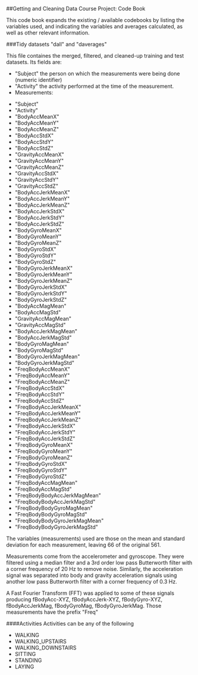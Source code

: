 ##Getting and Cleaning Data Course Project: Code Book

This code book expands the existing / available codebooks by listing the variables used, and indicating the variables and averages calculated, as well as other relevant information. 


###Tidy datasets "dall" and "daverages"

This file containes the merged, filtered, and cleaned-up training and test datasets. Its fields are:

* "Subject" the person on which the measurements were being done (numeric identifier)
* "Activity" the activity performed at the time of the measurement.
* Measurements: 

- "Subject"                     
- "Activity"                    
- "BodyAccMeanX"                
- "BodyAccMeanY"               
- "BodyAccMeanZ"                
- "BodyAccStdX"                 
- "BodyAccStdY"                 
- "BodyAccStdZ"                
- "GravityAccMeanX"             
- "GravityAccMeanY"             
- "GravityAccMeanZ"             
- "GravityAccStdX"             
- "GravityAccStdY"              
- "GravityAccStdZ"              
- "BodyAccJerkMeanX"            
- "BodyAccJerkMeanY"           
- "BodyAccJerkMeanZ"            
- "BodyAccJerkStdX"             
- "BodyAccJerkStdY"             
- "BodyAccJerkStdZ"            
- "BodyGyroMeanX"               
- "BodyGyroMeanY"               
- "BodyGyroMeanZ"               
- "BodyGyroStdX"               
- "BodyGyroStdY"                
- "BodyGyroStdZ"                
- "BodyGyroJerkMeanX"           
- "BodyGyroJerkMeanY"          
- "BodyGyroJerkMeanZ"           
- "BodyGyroJerkStdX"            
- "BodyGyroJerkStdY"            
- "BodyGyroJerkStdZ"           
- "BodyAccMagMean"              
- "BodyAccMagStd"               
- "GravityAccMagMean"           
- "GravityAccMagStd"           
- "BodyAccJerkMagMean"          
- "BodyAccJerkMagStd"           
- "BodyGyroMagMean"             
- "BodyGyroMagStd"             
- "BodyGyroJerkMagMean"         
- "BodyGyroJerkMagStd"          
- "FreqBodyAccMeanX"            
- "FreqBodyAccMeanY"           
- "FreqBodyAccMeanZ"            
- "FreqBodyAccStdX"             
- "FreqBodyAccStdY"             
- "FreqBodyAccStdZ"            
- "FreqBodyAccJerkMeanX"        
- "FreqBodyAccJerkMeanY"        
- "FreqBodyAccJerkMeanZ"        
- "FreqBodyAccJerkStdX"        
- "FreqBodyAccJerkStdY"         
- "FreqBodyAccJerkStdZ"         
- "FreqBodyGyroMeanX"           
- "FreqBodyGyroMeanY"          
- "FreqBodyGyroMeanZ"           
- "FreqBodyGyroStdX"            
- "FreqBodyGyroStdY"            
- "FreqBodyGyroStdZ"           
- "FreqBodyAccMagMean"          
- "FreqBodyAccMagStd"           
- "FreqBodyBodyAccJerkMagMean"  
- "FreqBodyBodyAccJerkMagStd"  
- "FreqBodyBodyGyroMagMean"     
- "FreqBodyBodyGyroMagStd"      
- "FreqBodyBodyGyroJerkMagMean" 
- "FreqBodyBodyGyroJerkMagStd" 

The variables (measurements) used are those on the mean and standard deviation for each measurement, leaving 66 of the original 561. 

Measurements come from the accelerometer and gyroscope. They were filtered using a median filter and a 3rd order low pass Butterworth filter with a corner frequency of 20 Hz to remove noise. Similarly, the acceleration signal was separated into body and gravity acceleration signals using another low pass Butterworth filter with a corner frequency of 0.3 Hz. 

A Fast Fourier Transform (FFT) was applied to some of these signals producing fBodyAcc-XYZ, fBodyAccJerk-XYZ, fBodyGyro-XYZ, fBodyAccJerkMag, fBodyGyroMag, fBodyGyroJerkMag. Those measurements have the prefix "Freq" 

####Activities
Activities can be any of the following

- WALKING
- WALKING_UPSTAIRS
- WALKING_DOWNSTAIRS
- SITTING
- STANDING
- LAYING


